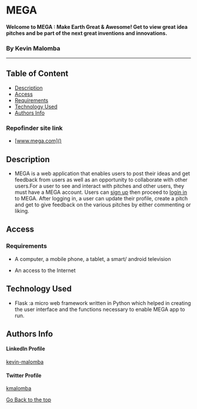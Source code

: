 # MEGA
#### Welcome to MEGA : Make Earth Great & Awesome! Get to view great idea pitches and be part of the next great inventions and innovations. 

### By Kevin Malomba  


-------

## Table of Content

+ [Description](#description)
+ [Access](#Access)
+ [Requirements](#requirements)
+ [Technology Used](#Technology-Used)
+ [Authors Info](#Authors-Info)

### Repofinder site link
+ [www.mega.com]()


## Description
+ MEGA is a web application that enables users to post their ideas and get feedback from users as well as an opportunity to collaborate with other users.For a user to see and interact with pitches and other users, they must have a MEGA account. Users can [sign up]() then proceed to  [login in]() to MEGA. After logging in, a user can update their profile, create a pitch and get to give feedback on the various pitches by either commenting or liking.

## Access

### Requirements

* A computer, a mobile phone, a tablet, a smart/ android television

* An access to the Internet



## Technology Used
* Flask :a micro web framework written in Python which helped in creating the user interface and the functions necessary to enable MEGA app to run.

## Authors Info 

#### LinkedIn Profile 
[kevin-malomba](https://ke.linkedin.com/in/kevin-malomba-44ba731a3?trk=people-guest_people_search-card)

#### Twitter Profile
[kmalomba](https://twitter.com/kmalomba)

[Go Back to the top](#MEGA)




